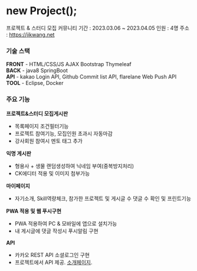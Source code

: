 # new Project();
프로젝트 & 스터디 모집 커뮤니티
기간 : 2023.03.06 ~ 2023.04.05
인원 : 4명
주소 : https://jikwang.net

### 기술 스택

**FRONT** - HTML/CSS/JS AJAX Bootstrap Thymeleaf  
**BACK** - java8 SpringBoot  
**API** - kakao Login API, Github Commit list API, flarelane Web Push API  
**TOOL** - Eclipse, Docker  

### 주요 기능  
**프로젝트&스터디 모집게시판**  
- 목록페이지 조건필터기능
- 프로젝트 참여기능, 모집인원 초과시 자동마감
- 강사회원 참여시 멘토 태그 추가

**익명 게시판**
- 형용사 + 생물 랜덤생성하여 닉네임 부여(중복방지처리)
- CK에디터 적용 및 이미지 첨부가능

**마이페이지**
- 자기소개, Skill역량체크, 참가한 프로젝트 및 게시글 수 댓글 수 확인 및 프린트기능

**PWA 적용 및 웹 푸시구현**
- PWA 적용하여 PC & 모바일에 앱으로 설치가능
- 내 게시글에 댓글 작성시 푸시알림 구현

**API**
- 카카오 REST API 소셜로그인 구현
- 프로젝트에서 API 제공. [소개페이지](https://tomcat.jikwang.net/ctor/documentation).
